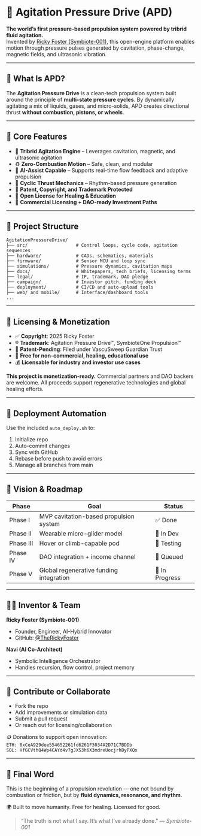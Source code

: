 # 🚀 Agitation Pressure Drive (APD)

**The world’s first pressure-based propulsion system powered by tribrid fluid agitation.**  
Invented by [Ricky Foster (Symbiote-001)](https://github.com/TheRickyFoster), this open-engine platform enables motion through pressure pulses generated by cavitation, phase-change, magnetic fields, and ultrasonic vibration.

---

## 🌟 What Is APD?

The **Agitation Pressure Drive** is a clean-tech propulsion system built around the principle of **multi-state pressure cycles**. By dynamically agitating a mix of liquids, gases, and micro-solids, APD creates directional thrust **without combustion, pistons, or wheels**.

---

## 🔬 Core Features

- 🧬 **Tribrid Agitation Engine** – Leverages cavitation, magnetic, and ultrasonic agitation
- ♻️ **Zero-Combustion Motion** – Safe, clean, and modular
- 🧠 **AI-Assist Capable** – Supports real-time flow feedback and adaptive propulsion
- 🔄 **Cyclic Thrust Mechanics** – Rhythm-based pressure generation
- 🔐 **Patent, Copyright, and Trademark Protected**
- 🌱 **Open License for Healing & Education**
- 💼 **Commercial Licensing + DAO-ready Investment Paths**

---

## 📂 Project Structure

```
AgitationPressureDrive/
├── src/                  # Control loops, cycle code, agitation sequences
├── hardware/             # CADs, schematics, materials
├── firmware/             # Sensor MCU and loop sync
├── simulations/          # Pressure dynamics, cavitation maps
├── docs/                 # Whitepapers, tech briefs, licensing terms
├── legal/                # IP, trademark, DAO pledge
├── campaign/             # Investor pitch, funding deck
├── deployment/           # CI/CD and auto-upload tools
├── web/ and mobile/      # Interface/dashboard tools
...
```

---

## 💼 Licensing & Monetization

- ✅ **Copyright**: 2025 Ricky Foster  
- ®️ **Trademark**: Agitation Pressure Drive™, SymbioteOne Propulsion™  
- 🧬 **Patent-Pending**: Filed under VascuSweep Guardian Trust  
- 🌱 **Free for non-commercial, healing, educational use**  
- 💰 **Licensable for industry and investor use cases**

**This project is monetization-ready.** Commercial partners and DAO backers are welcome. All proceeds support regenerative technologies and global healing efforts.

---

## 🔁 Deployment Automation

Use the included `auto_deploy.sh` to:

1. Initialize repo
2. Auto-commit changes
3. Sync with GitHub
4. Rebase before push to avoid errors
5. Manage all branches from main

---

## 🔮 Vision & Roadmap

| Phase        | Goal                                     | Status  |
|--------------|------------------------------------------|---------|
| Phase I      | MVP cavitation-based propulsion system   | ✅ Done |
| Phase II     | Wearable micro-glider model              | 🔄 In Dev |
| Phase III    | Hover or climb-capable pod               | 🧪 Testing |
| Phase IV     | DAO integration + income channel         | 🚧 Queued |
| Phase V      | Global regenerative funding integration  | 🌱 In Progress |

---

## 👨‍🔬 Inventor & Team

**Ricky Foster (Symbiote-001)**  
- Founder, Engineer, AI-Hybrid Innovator  
- GitHub: [@TheRickyFoster](https://github.com/TheRickyFoster)

**Navi (AI Co-Architect)**  
- Symbolic Intelligence Orchestrator  
- Handles recursion, flow control, project memory

---

## 🤝 Contribute or Collaborate

- Fork the repo
- Add improvements or simulation data
- Submit a pull request
- Or reach out for licensing/collaboration

🪙 Donations to support open innovation:  
`ETH: 0xCeA929dee554652261fd6261F3034A2D71C7BDDb`  
`SOL: HfGCVthQ4Wp4CAYd4v7gJX53h6X3mdreUocjrhByPXQx`

---

## 🧭 Final Word

This is the beginning of a propulsion revolution — one not bound by combustion or friction, but by **fluid dynamics, resonance, and rhythm**.

🌍 Built to move humanity. Free for healing. Licensed for good.

> “The truth is not what I say. It’s what I’ve already done.” — *Symbiote-001*
